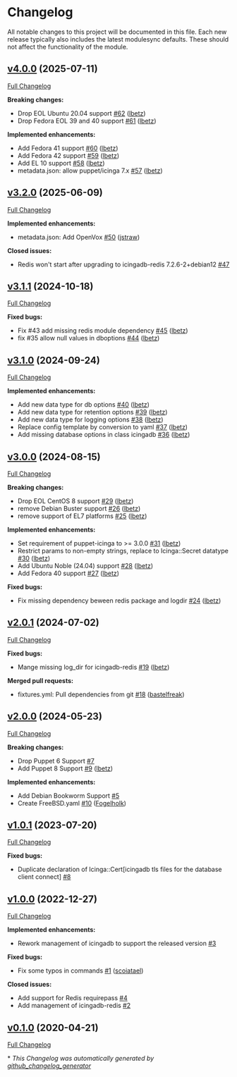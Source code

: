 # Changelog

All notable changes to this project will be documented in this file.
Each new release typically also includes the latest modulesync defaults.
These should not affect the functionality of the module.

## [v4.0.0](https://github.com/voxpupuli/puppet-icingadb/tree/v4.0.0) (2025-07-11)

[Full Changelog](https://github.com/voxpupuli/puppet-icingadb/compare/v3.2.0...v4.0.0)

**Breaking changes:**

- Drop EOL Ubuntu 20.04 support [\#62](https://github.com/voxpupuli/puppet-icingadb/pull/62) ([lbetz](https://github.com/lbetz))
- Drop Fedora EOL 39 and 40 support [\#61](https://github.com/voxpupuli/puppet-icingadb/pull/61) ([lbetz](https://github.com/lbetz))

**Implemented enhancements:**

- Add Fedora 41 support [\#60](https://github.com/voxpupuli/puppet-icingadb/pull/60) ([lbetz](https://github.com/lbetz))
- Add Fedora 42 support [\#59](https://github.com/voxpupuli/puppet-icingadb/pull/59) ([lbetz](https://github.com/lbetz))
- Add EL 10 support [\#58](https://github.com/voxpupuli/puppet-icingadb/pull/58) ([lbetz](https://github.com/lbetz))
- metadata.json: allow puppet/icinga 7.x [\#57](https://github.com/voxpupuli/puppet-icingadb/pull/57) ([lbetz](https://github.com/lbetz))

## [v3.2.0](https://github.com/voxpupuli/puppet-icingadb/tree/v3.2.0) (2025-06-09)

[Full Changelog](https://github.com/voxpupuli/puppet-icingadb/compare/v3.1.1...v3.2.0)

**Implemented enhancements:**

- metadata.json: Add OpenVox [\#50](https://github.com/voxpupuli/puppet-icingadb/pull/50) ([jstraw](https://github.com/jstraw))

**Closed issues:**

- Redis won't start after upgrading to icingadb-redis 7.2.6-2+debian12 [\#47](https://github.com/voxpupuli/puppet-icingadb/issues/47)

## [v3.1.1](https://github.com/voxpupuli/puppet-icingadb/tree/v3.1.1) (2024-10-18)

[Full Changelog](https://github.com/voxpupuli/puppet-icingadb/compare/v3.1.0...v3.1.1)

**Fixed bugs:**

- Fix \#43 add missing redis module dependency [\#45](https://github.com/voxpupuli/puppet-icingadb/pull/45) ([lbetz](https://github.com/lbetz))
- fix \#35 allow null values in dboptions [\#44](https://github.com/voxpupuli/puppet-icingadb/pull/44) ([lbetz](https://github.com/lbetz))

## [v3.1.0](https://github.com/voxpupuli/puppet-icingadb/tree/v3.1.0) (2024-09-24)

[Full Changelog](https://github.com/voxpupuli/puppet-icingadb/compare/v3.0.0...v3.1.0)

**Implemented enhancements:**

- Add new data type for db options [\#40](https://github.com/voxpupuli/puppet-icingadb/pull/40) ([lbetz](https://github.com/lbetz))
- Add new data type for retention options [\#39](https://github.com/voxpupuli/puppet-icingadb/pull/39) ([lbetz](https://github.com/lbetz))
- Add new data type for logging options [\#38](https://github.com/voxpupuli/puppet-icingadb/pull/38) ([lbetz](https://github.com/lbetz))
- Replace config template by conversion to yaml [\#37](https://github.com/voxpupuli/puppet-icingadb/pull/37) ([lbetz](https://github.com/lbetz))
- Add missing database options in class icingadb [\#36](https://github.com/voxpupuli/puppet-icingadb/pull/36) ([lbetz](https://github.com/lbetz))

## [v3.0.0](https://github.com/voxpupuli/puppet-icingadb/tree/v3.0.0) (2024-08-15)

[Full Changelog](https://github.com/voxpupuli/puppet-icingadb/compare/v2.0.1...v3.0.0)

**Breaking changes:**

- Drop EOL CentOS 8 support [\#29](https://github.com/voxpupuli/puppet-icingadb/pull/29) ([lbetz](https://github.com/lbetz))
- remove Debian Buster support [\#26](https://github.com/voxpupuli/puppet-icingadb/pull/26) ([lbetz](https://github.com/lbetz))
- remove support of EL7 platforms [\#25](https://github.com/voxpupuli/puppet-icingadb/pull/25) ([lbetz](https://github.com/lbetz))

**Implemented enhancements:**

- Set requirement of puppet-icinga to \>= 3.0.0 [\#31](https://github.com/voxpupuli/puppet-icingadb/pull/31) ([lbetz](https://github.com/lbetz))
- Restrict params to non-empty strings, replace to Icinga::Secret datatype [\#30](https://github.com/voxpupuli/puppet-icingadb/pull/30) ([lbetz](https://github.com/lbetz))
- Add Ubuntu Noble \(24.04\) support [\#28](https://github.com/voxpupuli/puppet-icingadb/pull/28) ([lbetz](https://github.com/lbetz))
- Add Fedora 40 support [\#27](https://github.com/voxpupuli/puppet-icingadb/pull/27) ([lbetz](https://github.com/lbetz))

**Fixed bugs:**

- Fix missing dependency beween redis package and logdir [\#24](https://github.com/voxpupuli/puppet-icingadb/pull/24) ([lbetz](https://github.com/lbetz))

## [v2.0.1](https://github.com/voxpupuli/puppet-icingadb/tree/v2.0.1) (2024-07-02)

[Full Changelog](https://github.com/voxpupuli/puppet-icingadb/compare/v2.0.0...v2.0.1)

**Fixed bugs:**

- Mange missing log\_dir for icingadb-redis [\#19](https://github.com/voxpupuli/puppet-icingadb/pull/19) ([lbetz](https://github.com/lbetz))

**Merged pull requests:**

- fixtures.yml: Pull dependencies from git [\#18](https://github.com/voxpupuli/puppet-icingadb/pull/18) ([bastelfreak](https://github.com/bastelfreak))

## [v2.0.0](https://github.com/voxpupuli/puppet-icingadb/tree/v2.0.0) (2024-05-23)

[Full Changelog](https://github.com/voxpupuli/puppet-icingadb/compare/v1.0.1...v2.0.0)

**Breaking changes:**

- Drop Puppet 6 Support [\#7](https://github.com/voxpupuli/puppet-icingadb/issues/7)
- Add Puppet 8 Support [\#9](https://github.com/voxpupuli/puppet-icingadb/pull/9) ([lbetz](https://github.com/lbetz))

**Implemented enhancements:**

- Add Debian Bookworm Support [\#5](https://github.com/voxpupuli/puppet-icingadb/issues/5)
- Create FreeBSD.yaml [\#10](https://github.com/voxpupuli/puppet-icingadb/pull/10) ([Fogelholk](https://github.com/Fogelholk))

## [v1.0.1](https://github.com/voxpupuli/puppet-icingadb/tree/v1.0.1) (2023-07-20)

[Full Changelog](https://github.com/voxpupuli/puppet-icingadb/compare/v1.0.0...v1.0.1)

**Fixed bugs:**

- Duplicate declaration of Icinga::Cert\[icingadb tls files for the database client connect\] [\#8](https://github.com/voxpupuli/puppet-icingadb/issues/8)

## [v1.0.0](https://github.com/voxpupuli/puppet-icingadb/tree/v1.0.0) (2022-12-27)

[Full Changelog](https://github.com/voxpupuli/puppet-icingadb/compare/v0.1.0...v1.0.0)

**Implemented enhancements:**

- Rework management of icingadb to support the released version [\#3](https://github.com/voxpupuli/puppet-icingadb/issues/3)

**Fixed bugs:**

- Fix some typos in commands [\#1](https://github.com/voxpupuli/puppet-icingadb/pull/1) ([scoiatael](https://github.com/scoiatael))

**Closed issues:**

- Add support for Redis requirepass [\#4](https://github.com/voxpupuli/puppet-icingadb/issues/4)
- Add management of icingadb-redis [\#2](https://github.com/voxpupuli/puppet-icingadb/issues/2)

## [v0.1.0](https://github.com/voxpupuli/puppet-icingadb/tree/v0.1.0) (2020-04-21)

[Full Changelog](https://github.com/voxpupuli/puppet-icingadb/compare/2de3956e6d14f7a69e9d66333e18c49ba0bbbef2...v0.1.0)



\* *This Changelog was automatically generated by [github_changelog_generator](https://github.com/github-changelog-generator/github-changelog-generator)*

